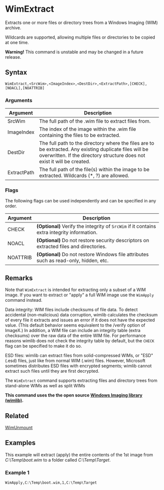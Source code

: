 # WimExtract

Extracts one or more files or directory trees from a Windows Imaging (WIM) archive.

Wildcards are supported, allowing multiple files or directories to be copied at one time.

**Warning!** This command is unstable and may be changed in a future release.

## Syntax

```pebakery
WimExtract,<SrcWim>,<ImageIndex>,<DestDir>,<ExtractPath>,[CHECK],[NOACL],[NOATTRIB]
```

### Arguments

| Argument | Description |
| --- | --- |
| SrcWim | The full path of the .wim file to extract files from. |
| ImageIndex | The index of the image within the .wim file containing the files to be extracted. |
| DestDir | The full path to the directory where the files are to be extracted. Any existing duplicate files will be overwritten. If the directory structure does not exist it will be created. |
| ExtractPath | The full path of the file(s) within the image to be extracted. Wildcards (*, ?) are allowed. |

### Flags

The following flags can be used independently and can be specified in any order.

| Argument | Description |
| --- | --- |
| CHECK | **(Optional)** Verify the integrity of `SrcWim` if it contains extra integrity information. |
| NOACL | **(Optional)** Do not restore security descriptors on extracted files and directories. |
| NOATTRIB | **(Optional)** Do not restore Windows file attributes such as read-only, hidden, etc. |

## Remarks

Note that `WimExtract` is intended for extracting only a subset of a WIM image. If you want to extract or "apply" a full WIM image use the `WimApply` command instead.

Data integrity: WIM files include checksums of file data. To detect accidental (non-malicious) data corruption, wimlib calculates the checksum of every file it extracts and issues an error if it does not have the expected value. (This default behavior seems equivalent to the /verify option of ImageX.) In addition, a WIM file can include an integrity table (extra checksums) over the raw data of the entire WIM file. For performance reasons wimlib does not check the integrity table by default, but the `CHECK` flag can be specified to make it do so.

ESD files: wimlib can extract files from solid-compressed WIMs, or "ESD" (.esd) files, just like from normal WIM (.wim) files. However, Microsoft sometimes distributes ESD files with encrypted segments; wimlib cannot extract such files until they are first decrypted.

The `WimExtract` command supports extracting files and directory trees from stand-alone WIMs as well as split WIMs

**This command uses the the open source [Windows Imaging library (wimlib)](https://wimlib.net/).**

## Related

[WimUnmount](./WimUnmount.md)

## Examples

This example will extract (apply) the entire contents of the 1st image from *C:\Temp\boot.wim* to a folder called *C:\Temp\Target*.

### Example 1

```pebakery
WimApply,C:\Temp\boot.wim,1,C:\Temp\Target
```
